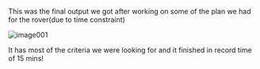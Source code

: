 This was the final output we got after working on some of the plan we had for the rover(due to time constraint)


![image001](https://github.com/Tomiwa2/MRE320_MarsRover/assets/49229168/b02aab8d-136a-4bf1-aa2e-0e0d6b5a1087)


It has most of the criteria we were looking for and it finished in record time of 15 mins!
